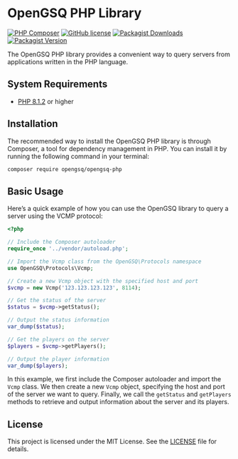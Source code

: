 # OpenGSQ PHP Library

[![PHP Composer](https://github.com/opengsq/opengsq-php/actions/workflows/php.yml/badge.svg)](https://github.com/opengsq/opengsq-php/actions/workflows/php.yml)
[![GitHub license](https://img.shields.io/github/license/opengsq/opengsq-php)](https://github.com/opengsq/opengsq-php/blob/main/LICENSE)
[![Packagist Downloads](https://img.shields.io/packagist/dt/opengsq/opengsq-php.svg)](https://packagist.org/packages/opengsq/opengsq-php)
[![Packagist Version](https://img.shields.io/packagist/v/opengsq/opengsq-php.svg)](https://packagist.org/packages/opengsq/opengsq-php)

The OpenGSQ PHP library provides a convenient way to query servers from applications written in the PHP language.

## System Requirements

- [PHP 8.1.2](https://www.php.net) or higher

## Installation

The recommended way to install the OpenGSQ PHP library is through Composer, a tool for dependency management in PHP. You can install it by running the following command in your terminal:

```sh
composer require opengsq/opengsq-php
```

## Basic Usage

Here’s a quick example of how you can use the OpenGSQ library to query a server using the VCMP protocol:

```php
<?php

// Include the Composer autoloader
require_once '../vendor/autoload.php';

// Import the Vcmp class from the OpenGSQ\Protocols namespace
use OpenGSQ\Protocols\Vcmp;

// Create a new Vcmp object with the specified host and port
$vcmp = new Vcmp('123.123.123.123', 8114);

// Get the status of the server
$status = $vcmp->getStatus();

// Output the status information
var_dump($status);

// Get the players on the server
$players = $vcmp->getPlayers();

// Output the player information
var_dump($players);
```

In this example, we first include the Composer autoloader and import the `Vcmp` class. We then create a new `Vcmp` object, specifying the host and port of the server we want to query. Finally, we call the `getStatus` and `getPlayers` methods to retrieve and output information about the server and its players.

## License

This project is licensed under the MIT License. See the [LICENSE](https://github.com/opengsq/opengsq-php/blob/main/LICENSE) file for details.
